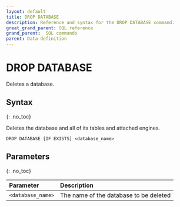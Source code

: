 ```yaml
---
layout: default
title: DROP DATABASE
description: Reference and syntax for the DROP DATABASE command.
great_grand_parent: SQL reference
grand_parent:  SQL commands
parent: Data definition
---
```


# DROP DATABASE
Deletes a database.

## Syntax
{: .no_toc}

Deletes the database and all of its tables and attached engines.

```DROP DATABASE [IF EXISTS] <database_name>```

## Parameters
{: .no_toc}

| Parameter         | Description                            |
| :----------------- | :-------------------------------------- |
| `<database_name>` | The name of the database to be deleted |
